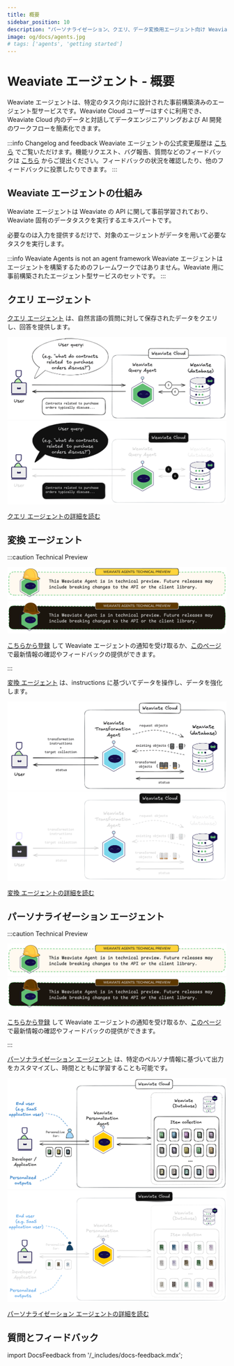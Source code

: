 ```yaml
---
title: 概要
sidebar_position: 10
description: "パーソナライゼーション、クエリ、データ変換用エージェント向け Weaviate AI エージェント ドキュメントの概要。"
image: og/docs/agents.jpg
# tags: ['agents', 'getting started']
---
```


# Weaviate エージェント - 概要

Weaviate エージェントは、特定のタスク向けに設計された事前構築済みのエージェント型サービスです。Weaviate Cloud ユーザーはすぐに利用でき、Weaviate Cloud 内のデータと対話してデータエンジニアリングおよび AI 開発のワークフローを簡素化できます。

:::info Changelog and feedback
Weaviate エージェントの公式変更履歴は [こちら](https://weaviateagents.featurebase.app/changelog) でご覧いただけます。機能リクエスト、バグ報告、質問などのフィードバックは [こちら](https://weaviateagents.featurebase.app/) からご提出ください。フィードバックの状況を確認したり、他のフィードバックに投票したりできます。
:::

## Weaviate エージェントの仕組み

Weaviate エージェントは Weaviate の API に関して事前学習されており、Weaviate 固有のデータタスクを実行するエキスパートです。

必要なのは入力を提供するだけで、対象のエージェントがデータを用いて必要なタスクを実行します。

:::info Weaviate Agents is not an agent framework
Weaviate エージェントはエージェントを構築するためのフレームワークではありません。Weaviate 用に事前構築されたエージェント型サービスのセットです。
:::

## クエリ エージェント

[クエリ エージェント](./query/index.md) は、自然言語の質問に対して保存されたデータをクエリし、回答を提供します。

[![クエリ エージェントの詳細を読むにはクリック](./_includes/query_agent_usage_light.png#gh-light-mode-only "クエリ エージェントの詳細を読むにはクリック")](./query/index.md)
[![クエリ エージェントの詳細を読むにはクリック](./_includes/query_agent_usage_dark.png#gh-dark-mode-only "クエリ エージェントの詳細を読むにはクリック")](./query/index.md)

[クエリ エージェントの詳細を読む](./query/index.md)

## 変換 エージェント

:::caution Technical Preview

![Weaviate エージェントはテクニカルプレビューです。](./_includes/agents_tech_preview_light.png#gh-light-mode-only "Weaviate エージェントはテクニカルプレビューです。")
![Weaviate エージェントはテクニカルプレビューです。](./_includes/agents_tech_preview_dark.png#gh-dark-mode-only "Weaviate エージェントはテクニカルプレビューです。")

[こちらから登録](https://events.weaviate.io/weaviate-agents) して Weaviate エージェントの通知を受け取るか、[このページ](https://weaviateagents.featurebase.app/) で最新情報の確認やフィードバックの提供ができます。

:::

[変換 エージェント](./transformation/index.md) は、instructions に基づいてデータを操作し、データを強化します。

[![変換 エージェントの詳細を読むにはクリック](./_includes/transformation_agent_overview_light.png#gh-light-mode-only "変換 エージェントの詳細を読むにはクリック")](./transformation/index.md)
[![変換 エージェントの詳細を読むにはクリック](./_includes/transformation_agent_overview_dark.png#gh-dark-mode-only "変換 エージェントの詳細を読むにはクリック")](./transformation/index.md)

[変換 エージェントの詳細を読む](./transformation/index.md)

## パーソナライゼーション エージェント

:::caution Technical Preview

![Weaviate エージェントはテクニカルプレビューです。](./_includes/agents_tech_preview_light.png#gh-light-mode-only "Weaviate エージェントはテクニカルプレビューです。")
![Weaviate エージェントはテクニカルプレビューです。](./_includes/agents_tech_preview_dark.png#gh-dark-mode-only "Weaviate エージェントはテクニカルプレビューです。")

[こちらから登録](https://events.weaviate.io/weaviate-agents) して Weaviate エージェントの通知を受け取るか、[このページ](https://weaviateagents.featurebase.app/) で最新情報の確認やフィードバックの提供ができます。

:::

[パーソナライゼーション エージェント](./personalization/index.md) は、特定のペルソナ情報に基づいて出力をカスタマイズし、時間とともに学習することも可能です。

[![パーソナライゼーション エージェントの詳細を読むにはクリック](./_includes/personalization_agent_overview_light.png#gh-light-mode-only "パーソナライゼーション エージェントの詳細を読むにはクリック")](./personalization/index.md)
[![パーソナライゼーション エージェントの詳細を読むにはクリック](./_includes/personalization_agent_overview_dark.png#gh-dark-mode-only "パーソナライゼーション エージェントの詳細を読むにはクリック")](./personalization/index.md)

[パーソナライゼーション エージェントの詳細を読む](./personalization/index.md)

## 質問とフィードバック

import DocsFeedback from '/_includes/docs-feedback.mdx';

<DocsFeedback/>

